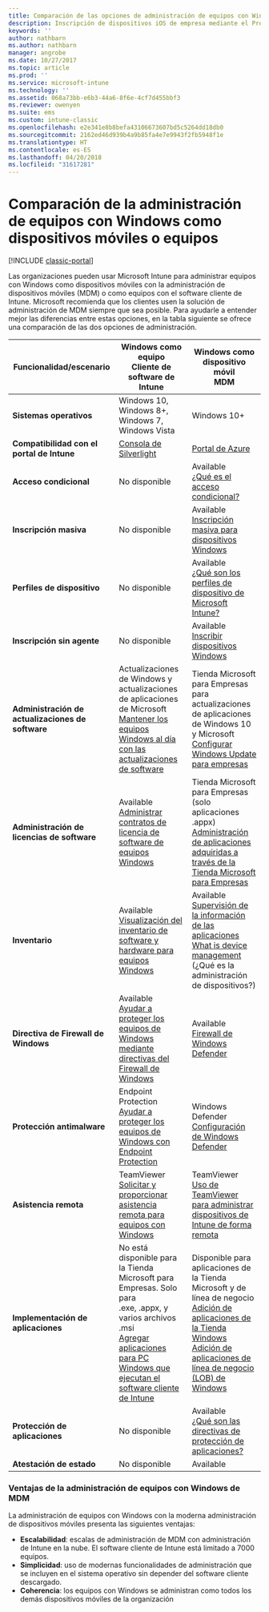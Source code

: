 ```yaml
---
title: Comparación de las opciones de administración de equipos con Windows
description: Inscripción de dispositivos iOS de empresa mediante el Programa de inscripción de dispositivos (DEP) de Apple o Apple Configurator
keywords: ''
author: nathbarn
ms.author: nathbarn
manager: angrobe
ms.date: 10/27/2017
ms.topic: article
ms.prod: ''
ms.service: microsoft-intune
ms.technology: ''
ms.assetid: 068a73bb-e6b3-44a6-8f6e-4cf7d455bbf3
ms.reviewer: owenyen
ms.suite: ems
ms.custom: intune-classic
ms.openlocfilehash: e2e341e8b8befa43106673607bd5c5264dd18db0
ms.sourcegitcommit: 2162ed46d939b4a9b85fa4e7e9943f2fb5948f1e
ms.translationtype: HT
ms.contentlocale: es-ES
ms.lasthandoff: 04/20/2018
ms.locfileid: "31617281"
---
```

# <a name="compare-managing-windows-pcs-as-computers-or-mobile-devices"></a>Comparación de la administración de equipos con Windows como dispositivos móviles o equipos

[!INCLUDE [classic-portal](../includes/classic-portal.md)]

Las organizaciones pueden usar Microsoft Intune para administrar equipos con Windows como dispositivos móviles con la administración de dispositivos móviles (MDM) o como equipos con el software cliente de Intune.  Microsoft recomienda que los clientes usen la solución de administración de MDM siempre que sea posible. Para ayudarle a entender mejor las diferencias entre estas opciones, en la tabla siguiente se ofrece una comparación de las dos opciones de administración.

|**Funcionalidad/escenario** |**Windows como equipo**<br>Cliente de software de Intune | **Windows como dispositivo móvil**<br>MDM |
|--------------|-------------------------------|-------------------------------|
|**Sistemas operativos** |Windows 10, Windows 8+, Windows 7, Windows Vista | Windows 10+ |
|**Compatibilidad con el portal de Intune** |[Consola de Silverlight](https://manage.microsoft.com)|[Portal de Azure](https://portal.azure.com) |
|**Acceso condicional**|No disponible|Available <br>[¿Qué es el acceso condicional?](https://docs.microsoft.com/intune-azure/conditional-access/what-is-conditional-access)|
|**Inscripción masiva**|No disponible|Available <br>[Inscripción masiva para dispositivos Windows](https://docs.microsoft.com/intune-azure/enroll-devices/bulk-enroll-windows)|
|**Perfiles de dispositivo**|No disponible|Available <br>[¿Qué son los perfiles de dispositivo de Microsoft Intune?](https://docs.microsoft.com/intune-azure/configure-devices/what-are-device-profiles)|
|**Inscripción sin agente**|No disponible |Available<br>[Inscribir dispositivos Windows](https://docs.microsoft.com/intune-azure/enroll-devices/enroll-windows-devices)|
|**Administración de actualizaciones de software**| Actualizaciones de Windows y actualizaciones de aplicaciones de Microsoft<br>[Mantener los equipos Windows al día con las actualizaciones de software](https://docs.microsoft.com/intune/deploy-use/keep-windows-pcs-up-to-date-with-software-updates-in-microsoft-intune)|Tienda Microsoft para Empresas para actualizaciones de aplicaciones de Windows 10 y Microsoft<br> [Configurar Windows Update para empresas](https://docs.microsoft.com/intune-azure/configure-devices/how-to-configure-windows-update-for-business) |
|**Administración de licencias de software**|Available <br>[Administrar contratos de licencia de software de equipos Windows](https://docs.microsoft.com/intune/deploy-use/manage-license-agreements-for-windows-pc-software-in-microsoft-intune)|Tienda Microsoft para Empresas (solo aplicaciones .appx)<br>[Administración de aplicaciones adquiridas a través de la Tienda Microsoft para Empresas](https://docs.microsoft.com/intune-azure/manage-apps/wsfb-apps)|
|**Inventario**|Available <br>[Visualización del inventario de software y hardware para equipos Windows](https://docs.microsoft.com/intune/deploy-use/view-hardware-and-software-inventory-for-windows-pcs-in-microsoft-intune)|Available <br>[Supervisión de la información de las aplicaciones](https://docs.microsoft.com/intune/apps-monitor)<br>[What is device management](https://docs.microsoft.com/intune/device-management) (¿Qué es la administración de dispositivos?)|
|**Directiva de Firewall de Windows**|Available <br>[Ayudar a proteger los equipos de Windows mediante directivas del Firewall de Windows](https://docs.microsoft.com/intune/deploy-use/help-protect-windows-pcs-using-windows-firewall-policies-in-microsoft-intune) |Available <br>[Firewall de Windows Defender](https://docs.microsoft.com/en-us/intune/endpoint-protection-windows-10#windows-defender-firewall)|
|**Protección antimalware**|Endpoint Protection<br>[Ayudar a proteger los equipos de Windows con Endpoint Protection](https://docs.microsoft.com/intune/deploy-use/help-secure-windows-pcs-with-endpoint-protection-for-microsoft-intune)|Windows Defender<br>[Configuración de Windows Defender](https://docs.microsoft.com/intune-azure/configure-devices/custom-for-windows-10#windows-defender-settings)|
|**Asistencia remota** |TeamViewer<br>[Solicitar y proporcionar asistencia remota para equipos con Windows](https://docs.microsoft.com/intune/deploy-use/request-and-provide-remote-assistance-for-windows-pcs-in-microsoft-intune)|TeamViewer<br> [Uso de TeamViewer para administrar dispositivos de Intune de forma remota](https://docs.microsoft.com/en-us/intune/device-profile-android-teamviewer) |
|**Implementación de aplicaciones** | No está disponible para la Tienda Microsoft para Empresas. Solo para<br>.exe, .appx, y varios archivos .msi<br>[Agregar aplicaciones para PC Windows que ejecutan el software cliente de Intune](https://docs.microsoft.com/intune/deploy-use/add-apps-for-windows-pcs-in-microsoft-intune)|Disponible para aplicaciones de la Tienda Microsoft y de línea de negocio<br>[Adición de aplicaciones de la Tienda Windows](https://docs.microsoft.com/intune/store-apps-windows)<br>[Adición de aplicaciones de línea de negocio (LOB) de Windows](https://docs.microsoft.com/intune/lob-apps-windows)|
|**Protección de aplicaciones**|No disponible|Available <br>[¿Qué son las directivas de protección de aplicaciones?](https://docs.microsoft.com/intune-azure/manage-apps/what-is-app-protection-policy)|
|**Atestación de estado**|No disponible|Available|


### <a name="advantages-of-mdm-windows-pc-management"></a>Ventajas de la administración de equipos con Windows de MDM
La administración de equipos con Windows con la moderna administración de dispositivos móviles presenta las siguientes ventajas:
- **Escalabilidad**: escalas de administración de MDM con administración de Intune en la nube. El software cliente de Intune está limitado a 7000 equipos.
- **Simplicidad**: uso de modernas funcionalidades de administración que se incluyen en el sistema operativo sin depender del software cliente descargado.
- **Coherencia**: los equipos con Windows se administran como todos los demás dispositivos móviles de la organización
<!-- - **Cloud optimization** - -->
